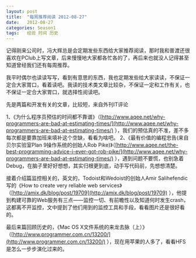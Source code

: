 ```yaml
---
layout: post
title:  "每周推荐阅读 2012-08-27"
date:   2012-08-27
categories: Season1
tags:   经验 时间 历史
---
```


记得刚来公司时，冯大辉总是会定期发些东西给大家推荐阅读，那时我和普渡还很喜欢在PClub上写文章，后来慢慢地大家都各忙各的了，再后来也就没人记得甚至知道曾经我们还有每周推荐。

我平时偶尔也读读写写，看到有意思的东西，我也定期发些给大家读读，不保证一定合大家胃口，看着读吧。我读的技术类文章比较杂，不保证一定和工作有关，也不保证一定合大家胃口，就选择性阅读吧。

先是两篇和开发有关的文章，比较短，来自外刊IT评论

1、《为什么程序员预估的时间都不靠谱》（[http://www.aqee.net/why-programmers-are-bad-at-estimating-times/](http://www.aqee.net/why-programmers-are-bad-at-estimating-times/) ），我们的预估真的不准，差不多每次都是要靠加班来填补这个空缺，看看为啥吧。
2、《最有价值的编程忠告(来自贝尔实验室Plan 9操作系统的创始人Rob Pike)》（[http://www.aqee.net/the-best-programming-advice-i-ever-got-rob-pike/](http://www.aqee.net/why-programmers-are-bad-at-estimating-times/) ），遇到问题不要慌，也别急着Debug，在脑子里好好想想，其实归根更到底，动手写代码前，先想想清楚。

接着介绍篇监控相关的，英文的，Todoist和Wedoist的创始人Amir Salihefendic写的《How to create very reliable web services》（[http://amix.dk/blog/post/19709](http://amix.dk/blog/post/19709) ），他提到构建可靠的Web服务有三点——监控一切、有前瞻性以及知道何时发生crash，这都离不开监控，文中提到了他们用到的监控工具和手段，看看图片还是很好看的。

最后来篇回顾历史的，《Mac OS X文件系统的来龙去脉（上）》（[http://www.programmer.com.cn/13200/](http://www.programmer.com.cn/13200/) ），现在用苹果的人多了，看看HFS是怎么一步步演化过来的。
 